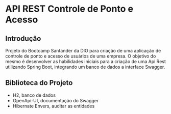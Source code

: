 # API REST Controle de Ponto e Acesso

## Introdução

Projeto do Bootcamp Santander da DIO para criação de uma aplicação de controle de ponto e acesso de usuários de uma empresa. O objetivo do mesmo é desenvolver as habilidades iniciais para a criação de uma Api Rest utilizando Spring Boot, integrando um banco de dados a interface Swagger.

## Biblioteca do Projeto

- H2, banco de dados
- OpenApi-UI, documentação do Swagger
- Hibernate Envers, auditar as entidades